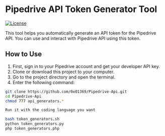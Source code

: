 # Pipedrive API Token Generator Tool

[![License](https://img.shields.io/badge/license-MIT-blue.svg)](LICENSE)


This tool helps you automatically generate an API token for the Pipedrive API. You can use and interact with Pipedrive API using this token.

## How to Use

1. First, sign in to your Pipedrive account and get your developer API key.
2. Clone or download this project to your computer.
3. Go to the project directory and open the terminal.
4. Enter the following command:

```bash
git clone https://github.com/0x01369/Pipedrive-Api.git
cd Pipedrive-Api
chmod 777 api_generators.*

Run it with the coding language you want

bash token_generators.sh
python token_generators.py
php token_generators.php
